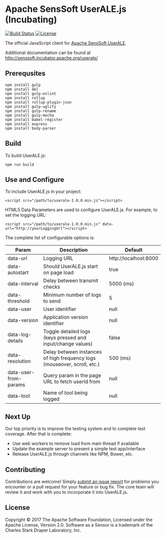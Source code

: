 # Apache SensSoft UserALE.js (Incubating)

[![Build Status](https://builds.apache.org/job/useralejs-ci/badge/icon?style=plastic)](https://builds.apache.org/job/useralejs-ci?)
[![License](https://img.shields.io/badge/license-Apache--2.0-blue.svg)](http://www.apache.org/licenses/LICENSE-2.0)

The official JavaScript client for [Apache SensSoft UserALE](https://github.com/apache/incubator-senssoft-userale).  

Additional documentation can be found at http://senssoft.incubator.apache.org/userale/

## Prerequsites

```
npm install gulp
npm install del
npm install gulp-eslint
npm install rollup
npm install rollup-plugin-json
npm install gulp-uglify
npm install gulp-rename
npm install gulp-mocha
npm install babel-register
npm install express
npm install body-parser
```

## Build

To build UserALE.js:

```
npm run build
```

## Use and Configure

To include UserALE.js in your project:

```
<script src="/path/to/userale-1.0.0.min.js"></script>
```

HTML5 Data Parameters are used to configure UserALE.js.  For example, to set the logging URL:

```
<script src="/path/to/userale-1.0.0.min.js" data-url="http://yourLoggingUrl"></script>
```

The complete list of configurable options is:

| Param | Description | Default |
|---|---|---|
| data-url | Logging URL | http://localhost:8000 |
| data-autostart | Should UserALE.js start on page load | true |
| data-interval | Delay between transmit checks | 5000 (ms) |
| data-threshold | Minimum number of logs to send | 5 |
| data-user | User identifier | null |
| data-version | Application version identifier | null |
| data-log-details | Toggle detailed logs (keys pressed and input/change values) | false |
| data-resolution | Delay between instances of high frequency logs (mouseover, scroll, etc.) | 500 (ms) |
| data-user-from-params | Query param in the page URL to fetch userId from | null |
| data-tool | Name of tool being logged | null |

## Next Up

Our top priority is to improve the testing system and to complete test coverage.  After that is complete:

- Use web workers to remove load from main thread if available
- Update the example server to present a simple test app/interface
- Release UserALE.js through channels like NPM, Bower, etc.

## Contributing

Contributions are welcome!  Simply [submit an issue report](https://issues.apache.org/jira/browse/senssoft) for problems you encounter or a pull request for your feature or bug fix.  The core team will review it and work with you to incorporate it into UserALE.js.

## License

Copyright © 2017 The Apache Software Foundation, Licensed under the Apache License, Version 2.0. Software as a Sensor is a trademark of the Charles Stark Draper Laboratory, Inc.
